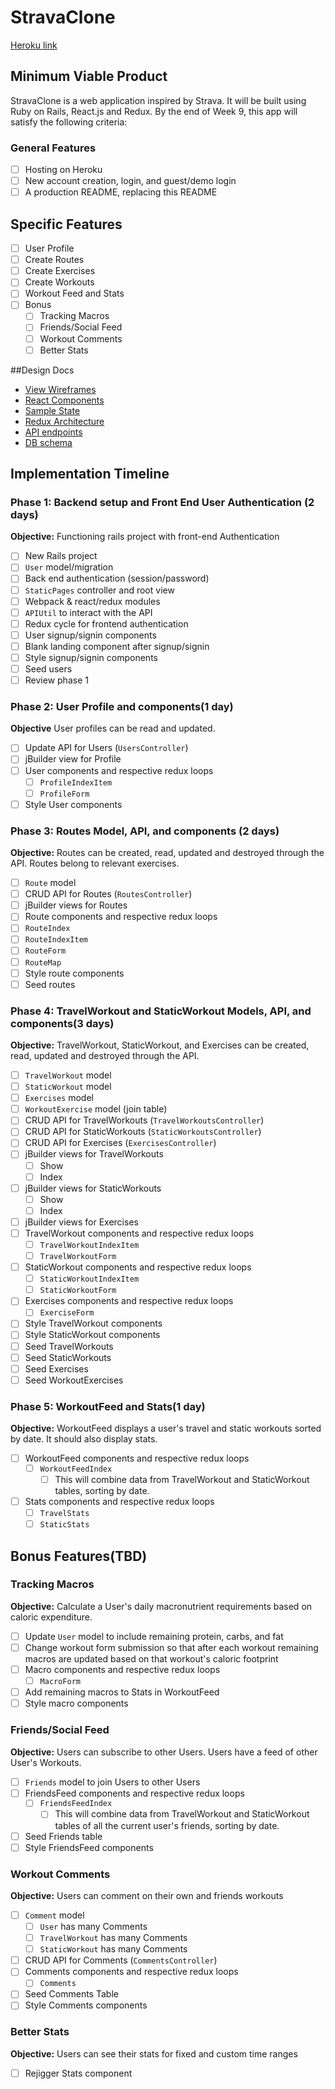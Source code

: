 # StravaClone

[Heroku link][heroku]

[heroku]: http://www.herokuapp.com

## Minimum Viable Product

StravaClone is a web application inspired by Strava. It will be built using Ruby on Rails, React.js and Redux. By the end of Week 9, this app will satisfy the following criteria:

### General Features

- [ ] Hosting on Heroku
- [ ] New account creation, login, and guest/demo login
- [ ] A production README, replacing this README

## Specific Features

- [ ] User Profile
- [ ] Create Routes
- [ ] Create Exercises
- [ ] Create Workouts
- [ ] Workout Feed and Stats
- [ ] Bonus
  - [ ] Tracking Macros
  - [ ] Friends/Social Feed
  - [ ] Workout Comments
  - [ ] Better Stats

##Design Docs

* [View Wireframes][views]
* [React Components][components]
* [Sample State][sample-state]
* [Redux Architecture][redux-structure]
* [API endpoints][api-endpoints]
* [DB schema][schema]

[views]: docs/views.md
[components]: docs/components.md
[sample-state]: docs/sample-state.md
[redux-structure]: docs/redux-structure.md
[api-endpoints]: docs/api-endpoints.md
[schema]: docs/schema.md

## Implementation Timeline

### Phase 1: Backend setup and Front End User Authentication (2 days)

**Objective:** Functioning rails project with front-end Authentication

- [ ] New Rails project
- [ ] `User` model/migration
- [ ] Back end authentication (session/password)
- [ ] `StaticPages` controller and root view
- [ ] Webpack & react/redux modules
- [ ] `APIUtil` to interact with the API
- [ ] Redux cycle for frontend authentication
- [ ] User signup/signin components
- [ ] Blank landing component after signup/signin
- [ ] Style signup/signin components
- [ ] Seed users
- [ ] Review phase 1

### Phase 2: User Profile and components(1 day)

**Objective** User profiles can be read and updated.

- [ ] Update API for Users (`UsersController`)
- [ ] jBuilder view for Profile
- [ ] User components and respective redux loops
  - [ ] `ProfileIndexItem`
  - [ ] `ProfileForm`
- [ ] Style User components

### Phase 3: Routes Model, API, and components (2 days)

**Objective:** Routes can be created, read, updated and destroyed through the API. Routes belong to relevant exercises.

- [ ] `Route` model
- [ ] CRUD API for Routes (`RoutesController`)
- [ ] jBuilder views for Routes
- [ ] Route components and respective redux loops
- [ ] `RouteIndex`
- [ ] `RouteIndexItem`
- [ ] `RouteForm`
- [ ] `RouteMap`
- [ ] Style route components
- [ ] Seed routes

### Phase 4: TravelWorkout and StaticWorkout Models, API, and components(3 days)

**Objective:** TravelWorkout, StaticWorkout, and Exercises can be created, read, updated and destroyed through the API.

- [ ] `TravelWorkout` model
- [ ] `StaticWorkout` model
- [ ] `Exercises` model
- [ ] `WorkoutExercise` model (join table)
- [ ] CRUD API for TravelWorkouts (`TravelWorkoutsController`)
- [ ] CRUD API for StaticWorkouts (`StaticWorkoutsController`)
- [ ] CRUD API for Exercises (`ExercisesController`)
- [ ] jBuilder views for TravelWorkouts
  - [ ] Show
  - [ ] Index
- [ ] jBuilder views for StaticWorkouts
  - [ ] Show
  - [ ] Index
- [ ] jBuilder views for Exercises
- [ ] TravelWorkout components and respective redux loops
  - [ ] `TravelWorkoutIndexItem`
  - [ ] `TravelWorkoutForm`
- [ ] StaticWorkout components and respective redux loops
  - [ ] `StaticWorkoutIndexItem`
  - [ ] `StaticWorkoutForm`
- [ ] Exercises components and respective redux loops
  - [ ] `ExerciseForm`
- [ ] Style TravelWorkout components
- [ ] Style StaticWorkout components
- [ ] Seed TravelWorkouts
- [ ] Seed StaticWorkouts
- [ ] Seed Exercises
- [ ] Seed WorkoutExercises

### Phase 5: WorkoutFeed and Stats(1 day)

**Objective:** WorkoutFeed displays a user's travel and static workouts sorted by date. It should also display stats.

- [ ] WorkoutFeed components and respective redux loops
  - [ ] `WorkoutFeedIndex`
    - [ ] This will combine data from TravelWorkout and StaticWorkout tables, sorting by date.
- [ ] Stats components and respective redux loops
  - [ ] `TravelStats`
  - [ ] `StaticStats`

## Bonus Features(TBD)

### Tracking Macros

**Objective:** Calculate a User's daily macronutrient requirements based on caloric expenditure.

- [ ] Update `User` model to include remaining protein, carbs, and fat
- [ ] Change workout form submission so that after each workout remaining macros are updated based on that workout's caloric footprint
- [ ] Macro components and respective redux loops
  - [ ] `MacroForm`
- [ ] Add remaining macros to Stats in WorkoutFeed
- [ ] Style macro components

### Friends/Social Feed

**Objective:** Users can subscribe to other Users. Users have a feed of other User's Workouts.

- [ ] `Friends` model to join Users to other Users
- [ ] FriendsFeed components and respective redux loops
  - [ ] `FriendsFeedIndex`
    - [ ] This will combine data from TravelWorkout and StaticWorkout tables of all the current user's friends, sorting by date.
- [ ] Seed Friends table
- [ ] Style FriendsFeed components

### Workout Comments

**Objective:** Users can comment on their own and friends workouts

- [ ] `Comment` model
  - [ ] `User` has many Comments
  - [ ] `TravelWorkout` has many Comments
  - [ ] `StaticWorkout` has many Comments
- [ ] CRUD API for Comments (`CommentsController`)
- [ ] Comments components and respective redux loops
  - [ ] `Comments`
- [ ] Seed Comments Table
- [ ] Style Comments components

### Better Stats

**Objective:** Users can see their stats for fixed and custom time ranges

- [ ] Rejigger Stats component
